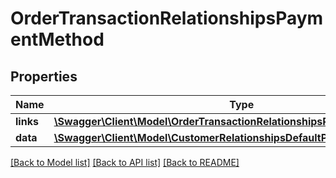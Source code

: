 # OrderTransactionRelationshipsPaymentMethod

## Properties
Name | Type | Description | Notes
------------ | ------------- | ------------- | -------------
**links** | [**\Swagger\Client\Model\OrderTransactionRelationshipsPaymentMethodLinks**](OrderTransactionRelationshipsPaymentMethodLinks.md) |  | [optional] 
**data** | [**\Swagger\Client\Model\CustomerRelationshipsDefaultPaymentMethodData**](CustomerRelationshipsDefaultPaymentMethodData.md) |  | [optional] 

[[Back to Model list]](../../README.md#documentation-for-models) [[Back to API list]](../../README.md#documentation-for-api-endpoints) [[Back to README]](../../README.md)

